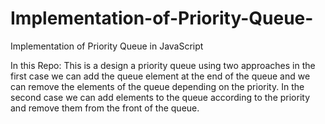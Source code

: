 # Implementation-of-Priority-Queue-
Implementation of Priority Queue in JavaScript

In this Repo:
This is a design a priority queue using two approaches in the first case we can add the queue element at the end of the queue and we 
can remove the elements of the queue depending on the priority. In the second case we can add elements to the queue according 
to the priority and remove them from the front of the queue. 
